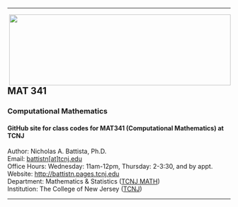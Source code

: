 <hr>  </hr>

<a href="https://github.com/nickabattista/MAT341"><img src="https://static.wixstatic.com/media/50968c_33c03cf3a123446aa7a5169cf66a8121~mv2.png/v1/fill/w_566,h_202,al_c,q_80,usm_0.66_1.00_0.01/50968c_33c03cf3a123446aa7a5169cf66a8121~mv2.webp" align="right" height="160" width="500" ></a>
<H2> MAT 341 </H2>
<H3> Computational Mathematics </H3>

<H4> GitHub site for class codes for MAT341 (Computational Mathematics) at TCNJ </H4>


Author: Nicholas A. Battista, Ph.D. <br>
Email: <a href="mailto:battistn[at]tcnj.edu"> battistn[at]tcnj.edu </a> <br>
Office Hours: Wednesday: 11am-12pm, Thursday: 2-3:30, and by appt. <br>
Website: <a href="http://battistn.pages.tcnj.edu"> http://battistn.pages.tcnj.edu </a> <br>
Department: Mathematics & Statistics (<a href="https://mathstat.tcnj.edu/">TCNJ MATH</a>) <br>
Institution: The College of New Jersey (<a href="https://tcnj.edu/">TCNJ</a>) <br> 


<hr>  </hr>

